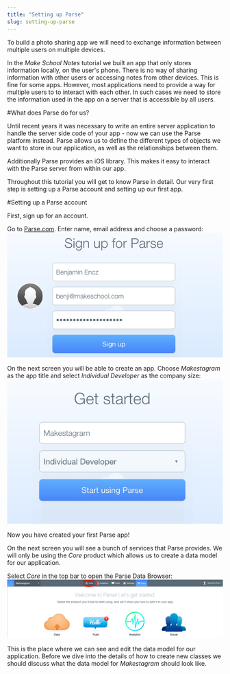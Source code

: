 ```yaml
---
title: "Setting up Parse"
slug: setting-up-parse
---
```


To build a photo sharing app we will need to exchange information between multiple users on multiple devices.

In the *Make School Notes* tutorial we built an app that only stores information locally, on the user's phone. There is no way of sharing information with other users or accessing notes from other devices. This is fine for some apps. However, most applications need to provide a way for multiple users to to interact with each other. In such cases we need to store the information used in the app on a server that is accessible by all users.

#What does Parse do for us?

Until recent years it was necessary to write an entire server application to handle the server side code of your app - now we can use the Parse platform instead. Parse allows us to define the different types of objects we want to store in our application, as well as the relationships between them.

Additionally Parse provides an iOS library. This makes it easy to interact with the Parse server from within our app.

Throughout this tutorial you will get to know Parse in detail. Our very first step is setting up a Parse account and setting up our first app.

#Setting up a Parse account

First, sign up for an account.

Go to [Parse.com](http://parse.com). Enter name, email address and choose a password:
![image](signup_parse.png)

On the next screen you will be able to create an app. Choose *Makestagram* as the app title and select *Individual Developer* as the company size:
![image](setup_app.png)

Now you have created your first Parse app!

On the next screen you will see a bunch of services that Parse provides. We will only be using the *Core* product which allows us to create a data model for our application.

Select *Core* in the top bar to open the Parse Data Browser:
![image](parse_core.png)

This is the place where we can see and edit the data model for our application. Before we dive into the details of how to create new classes we should discuss what the data model for *Makestagram* should look like.
